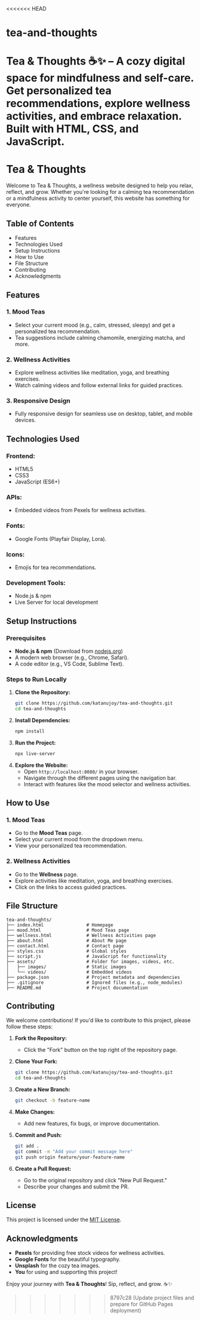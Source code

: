 <<<<<<< HEAD
# tea-and-thoughts
Tea &amp; Thoughts ☕✨ – A cozy digital space for mindfulness and self-care. Get personalized tea recommendations, explore wellness activities, and embrace relaxation. Built with HTML, CSS, and JavaScript.
=======
# Tea & Thoughts
Welcome to Tea & Thoughts, a wellness website designed to help you relax, reflect, and grow. Whether you're looking for a calming tea recommendation or a mindfulness activity to center yourself, this website has something for everyone.

## Table of Contents
- Features
- Technologies Used
- Setup Instructions
- How to Use
- File Structure
- Contributing
- Acknowledgments

## Features
### 1. Mood Teas
- Select your current mood (e.g., calm, stressed, sleepy) and get a personalized tea recommendation.
- Tea suggestions include calming chamomile, energizing matcha, and more.

### 2. Wellness Activities
- Explore wellness activities like meditation, yoga, and breathing exercises.
- Watch calming videos and follow external links for guided practices.

### 3. Responsive Design
- Fully responsive design for seamless use on desktop, tablet, and mobile devices.

## Technologies Used
### Frontend:
- HTML5
- CSS3
- JavaScript (ES6+)

### APIs:
- Embedded videos from Pexels for wellness activities.

### Fonts:
- Google Fonts (Playfair Display, Lora).

### Icons:
- Emojis for tea recommendations.

### Development Tools:
- Node.js & npm
- Live Server for local development

## Setup Instructions
### Prerequisites
- **Node.js & npm** (Download from [nodejs.org](https://nodejs.org/))
- A modern web browser (e.g., Chrome, Safari).
- A code editor (e.g., VS Code, Sublime Text).

### Steps to Run Locally
1. **Clone the Repository:**
   ```bash
   git clone https://github.com/katanujoy/tea-and-thoughts.git
   cd tea-and-thoughts
   ```
2. **Install Dependencies:**
   ```bash
   npm install
   ```
3. **Run the Project:**
   ```bash
   npx live-server
   ```
4. **Explore the Website:**
   - Open `http://localhost:8080/` in your browser.
   - Navigate through the different pages using the navigation bar.
   - Interact with features like the mood selector and wellness activities.

## How to Use
### 1. Mood Teas
- Go to the **Mood Teas** page.
- Select your current mood from the dropdown menu.
- View your personalized tea recommendation.

### 2. Wellness Activities
- Go to the **Wellness** page.
- Explore activities like meditation, yoga, and breathing exercises.
- Click on the links to access guided practices.

## File Structure
```
tea-and-thoughts/
├── index.html                # Homepage
├── mood.html                 # Mood Teas page
├── wellness.html             # Wellness Activities page
├── about.html                # About Me page
├── contact.html              # Contact page
├── styles.css                # Global styles
├── script.js                 # JavaScript for functionality
├── assets/                   # Folder for images, videos, etc.
│   ├── images/               # Static images
│   └── videos/               # Embedded videos
├── package.json              # Project metadata and dependencies
├── .gitignore                # Ignored files (e.g., node_modules)
├── README.md                 # Project documentation
```

## Contributing
We welcome contributions! If you'd like to contribute to this project, please follow these steps:

1. **Fork the Repository:**
   - Click the "Fork" button on the top right of the repository page.

2. **Clone Your Fork:**
   ```bash
   git clone https://github.com/katanujoy/tea-and-thoughts.git
   cd tea-and-thoughts
   ```

3. **Create a New Branch:**
   ```bash
   git checkout -b feature-name
   ```

4. **Make Changes:**
   - Add new features, fix bugs, or improve documentation.

5. **Commit and Push:**
   ```bash
   git add .
   git commit -m "Add your commit message here"
   git push origin feature/your-feature-name
   ```

6. **Create a Pull Request:**
   - Go to the original repository and click "New Pull Request."
   - Describe your changes and submit the PR.

## License
This project is licensed under the [MIT License](LICENSE).

## Acknowledgments
- **Pexels** for providing free stock videos for wellness activities.
- **Google Fonts** for the beautiful typography.
- **Unsplash** for the cozy tea images.
- **You** for using and supporting this project!

Enjoy your journey with **Tea & Thoughts**! Sip, reflect, and grow. ☕✨
>>>>>>> 8797c28 (Update project files and prepare for GitHub Pages deployment)
